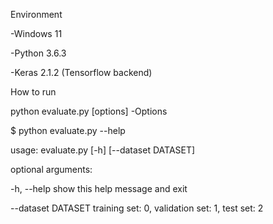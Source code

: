 
 Environment

-Windows 11

-Python 3.6.3

-Keras 2.1.2 (Tensorflow backend)

How to run

 python evaluate.py [options]
-Options

$ python evaluate.py --help

usage: evaluate.py [-h] [--dataset DATASET]


optional arguments:

  -h,
  --help
  show this help message and exit
  
  --dataset DATASET  training set: 0, validation set: 1, test set: 2
